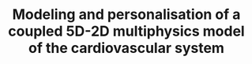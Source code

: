 ---
layout: event_page
title: "Modeling and personalisation of a coupled 5D-2D multiphysics model of the cardiovascular system"
speaker: "Federica Caforio"
standard_date: "10th May 2023"
time: "4:30pm"
where: "Room A204 – Povo1, Via Sommarive 5"
zoom_link: "https://unitn.zoom.us/j/86222344129"
zoom_meeting_id: "862 2234 4129"
zoom_passcode: "114701"
photo: /assets/images/events/3D_1D_multiphysics_cardiovascular_model.png
description: "Image-based computational models of cardiac electromechanics (EM) are a powerful tool to understand the mechanisms underlying physiological and pathological conditions in cardiac function and to improve diagnosis and therapy planning. Challenges in cardiovascular modelling are associated with the intrinsic complexity of the cardiovascular system and the necessity to develop computational schemes that are robust and efficient. In particular, the bidirectional coupling of the circulatory system with the heart, which allows changes in the arterial system to adjust the pulsatile load on the heart, is a crucial aspect in the cardiac mechanical function. In this talk, we present a novel and robust strategy for coupling a 3D cardiac EM model with 1D arterial blood flow model. In particular, a personalised coupled 3D-1D model of the left ventricle and artery system is developed for the first time and employed in numerical benchmarks to illustrate the accuracy and robustness of our method. The physiological response of the coupled system to alterations in the arterial system affecting pulse wave propagation, such as aortic stiffening and aortic stenosis, is also studied.
In addition, model personalisation is crucial to enable the clinical translation of such models. To this aim, we also present the results of a variance-based sensitivity analysis for the new coupled 3D-1D model. The method under consideration is based on the employment of Gaussian process emulators to build surrogates for the coupled model and efficiently perform sensitivity analyses to characterise the relative importance of the model input parameters to the model output."
links: ""
---